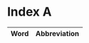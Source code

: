 # Index A

| Word                            | Abbreviation |
|:--------------------------------|-------------:|
